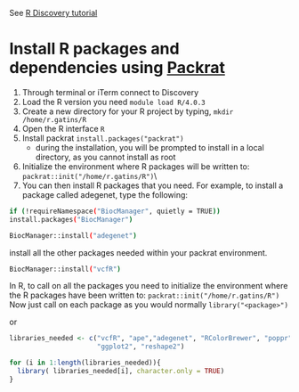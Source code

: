 See [R Discovery tutorial](https://rc-docs.northeastern.edu/en/latest/software/r.html)

# Install R packages and dependencies using [Packrat](https://rstudio.github.io/packrat/)


1. Through terminal or iTerm connect to Discovery
2. Load the R version you need `module load R/4.0.3`
3. Create a new directory for your R project by typing, `mkdir /home/r.gatins/R`
4. Open the R interface `R`
5. Install packrat `install.packages("packrat")`
    - during the installation, you will be prompted to install in a local directory, as you cannot install as root 
7. Initialize the environment where R packages will be written to:
    `packrat::init("/home/r.gatins/R")`\
7. You can then install R packages that you need. For example, to install a package called adegenet, type the following:
```bash
if (!requireNamespace("BiocManager", quietly = TRUE))
install.packages("BiocManager")

BiocManager::install("adegenet")
```
install all the other packages needed within your packrat environment.
```bash
BiocManager::install("vcfR")
```

In R, to call on all the packages you need to initialize the environment where the R packages have been written to:
  `packrat::init("/home/r.gatins/R")`
Now just call on each package as you would normally `library("<package>")`

or 

```R
libraries_needed <- c("vcfR", "ape","adegenet", "RColorBrewer", "poppr", "radiator", "dplyr", "igraph",
                      "ggplot2", "reshape2")

for (i in 1:length(libraries_needed)){
  library( libraries_needed[i], character.only = TRUE)
}
```
